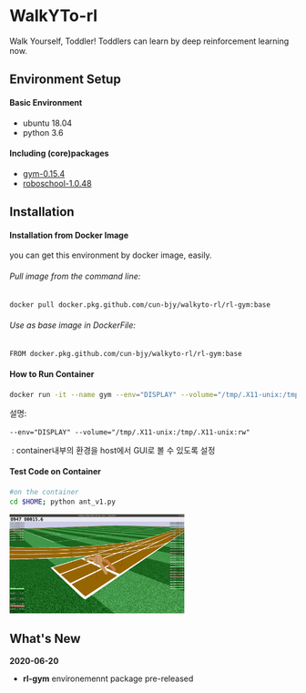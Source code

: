 # WalkYTo-rl

Walk Yourself, Toddler! Toddlers can learn by deep reinforcement learning now.



## Environment Setup

#### Basic Environment

- ubuntu 18.04
- python 3.6

#### Including (core)packages

- [gym-0.15.4](https://github.com/openai/gym)
- [roboschool-1.0.48](https://github.com/openai/roboschool)



## Installation

#### Installation from Docker Image

you can get this environment by docker image, easily.

###### Pull image from the command line:

```bash
docker pull docker.pkg.github.com/cun-bjy/walkyto-rl/rl-gym:base
```

###### Use as base image in DockerFile:

```bash
FROM docker.pkg.github.com/cun-bjy/walkyto-rl/rl-gym:base
```



#### How to Run Container

```bash
docker run -it --name gym --env="DISPLAY" --volume="/tmp/.X11-unix:/tmp/.X11-unix:rw" gym:base
```

설명:

​	`--env="DISPLAY" --volume="/tmp/.X11-unix:/tmp/.X11-unix:rw"`

​	: container내부의 환경을 host에서 GUI로 볼 수 있도록 설정



#### Test Code on Container

```bash
#on the container
cd $HOME; python ant_v1.py
```



<img src="./ant_v1.png" style="zoom:30%;" />





## What's New

**2020-06-20** 

- **rl-gym** environemennt package pre-released


